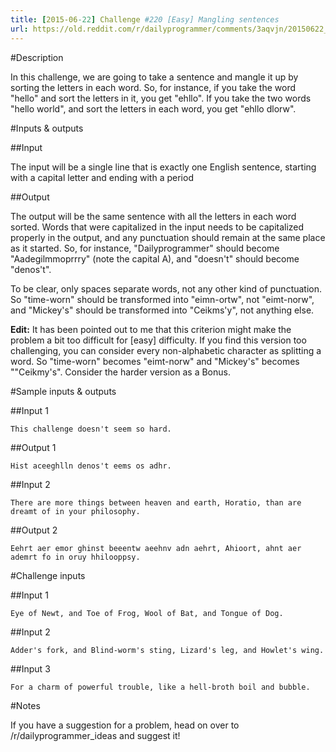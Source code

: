 ```yaml
---
title: [2015-06-22] Challenge #220 [Easy] Mangling sentences
url: https://old.reddit.com/r/dailyprogrammer/comments/3aqvjn/20150622_challenge_220_easy_mangling_sentences/
---
```


#Description

In this challenge, we are going to take a sentence and mangle it up by sorting the letters in each word. So, for instance, if you take the word "hello" and sort the letters in it, you get "ehllo". If you take the two words "hello world", and sort the letters in each word, you get "ehllo dlorw". 

#Inputs &amp; outputs

##Input

The input will be a single line that is exactly one English sentence, starting with a capital letter and ending with a period

##Output

The output will be the same sentence with all the letters in each word sorted. Words that were capitalized in the input needs to be capitalized properly in the output, and any punctuation should remain at the same place as it started. So, for instance, "Dailyprogrammer" should become "Aadegilmmoprrry" (note the capital A), and "doesn't" should become "denos't". 

To be clear, only spaces separate words, not any other kind of punctuation. So "time-worn" should be transformed into "eimn-ortw", not "eimt-norw", and "Mickey's" should be transformed into "Ceikms'y", not anything else. 

**Edit:** It has been pointed out to me that this criterion might make the problem a bit too difficult for [easy] difficulty. If you find this version too challenging, you can consider every non-alphabetic character as splitting a word. So "time-worn" becomes "eimt-norw" and "Mickey's" becomes ""Ceikmy's". Consider the harder version as a Bonus. 

#Sample inputs &amp; outputs

##Input 1

    This challenge doesn't seem so hard.

##Output 1

    Hist aceeghlln denos't eems os adhr.

##Input 2

    There are more things between heaven and earth, Horatio, than are dreamt of in your philosophy. 

##Output 2

    Eehrt aer emor ghinst beeentw aeehnv adn aehrt, Ahioort, ahnt aer ademrt fo in oruy hhilooppsy.

#Challenge inputs

##Input 1

    Eye of Newt, and Toe of Frog, Wool of Bat, and Tongue of Dog.

##Input 2

    Adder's fork, and Blind-worm's sting, Lizard's leg, and Howlet's wing. 
    
##Input 3

    For a charm of powerful trouble, like a hell-broth boil and bubble.

#Notes

If you have a suggestion for a problem, head on over to /r/dailyprogrammer_ideas and suggest it!
